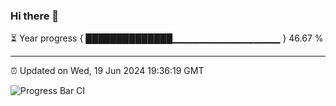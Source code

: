 ### Hi there 👋

⏳ Year progress { ██████████████▁▁▁▁▁▁▁▁▁▁▁▁▁▁▁▁ } 46.67 %

---

⏰ Updated on Wed, 19 Jun 2024 19:36:19 GMT

![Progress Bar CI](https://github.com/IshwaranRudhara/GIT-ACTION/workflows/Progress%20Bar%20CI/badge.svg)
